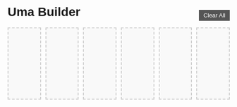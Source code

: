 <html lang="en">
<head>
  <meta charset="UTF-8">
  <title>Uma Builder</title>
  <style>
    body {
      font-family: Arial, sans-serif;
      margin: 20px;
    }
    .slots {
      display: flex;
      justify-content: center;
      gap: 10px;
      margin-bottom: 60px;
      position: relative;
    }
    .slot {
      width: 150px;
      min-height: 150px;
      border: 2px dashed #ccc;
      display: flex;
      flex-direction: column;
      align-items: center;
      justify-content: flex-start;
      padding: 5px;
      position: relative;
      background: #f9f9f9;
    }
    .slot img {
      width: 100%;
      cursor: pointer;
    }
    .skills {
      margin-top: 5px;
      width: 100%;
      display: flex;
      flex-direction: column;
      align-items: flex-start;
    }
    .skill {
      background: #e0e0e0;
      border-radius: 4px;
      padding: 2px 5px;
      margin: 2px 0;
      width: 100%;
      box-sizing: border-box;
    }
    .remove-btn {
      position: absolute;
      top: -20px;
      right: 0;
      background: red;
      color: white;
      border: none;
      padding: 2px 5px;
      cursor: pointer;
      display: none;
    }
    .slot.has-card .remove-btn {
      display: block;
    }
    .cards {
      display: grid;
      grid-template-columns: repeat(6, 1fr); /* 6 columns, equal width */
      gap: 10px;
    }
    .card {
      width: 100%; /* fill the grid column */
      border: 1px solid #ccc;
      padding: 5px;
      text-align: center;
      cursor: pointer;
      background: #fff;
      position: relative;
    }
    .card img {
      width: 100%;
    }
    .card.disabled {
      opacity: 0.5;
      pointer-events: none;
    }
    .clear-all {
      position: absolute;
      top: -40px;
      right: 0;
      background: #555;
      color: white;
      border: none;
      padding: 5px 10px;
      cursor: pointer;
    }
    /* type icon overlay */
    .type-icon {
      position: absolute;
      top: 5px;
      right: 5px;
      width: 30px;
      height: 30px;
      border-radius: 4px;
      overflow: hidden;
      background: white;
      border: 1px solid #ccc;
    }
    .type-icon img {
      width: 100%;
      height: 100%;
      object-fit: cover;
    }
    .slot .type-icon {
      top: 5px;
      right: 5px;
    }
  </style>
</head>
<body>
  <h1>Uma Builder</h1>
  <div class="slots">
    <button class="clear-all">Clear All</button>
    <div class="slot"><button class="remove-btn">X</button></div>
    <div class="slot"><button class="remove-btn">X</button></div>
    <div class="slot"><button class="remove-btn">X</button></div>
    <div class="slot"><button class="remove-btn">X</button></div>
    <div class="slot"><button class="remove-btn">X</button></div>
    <div class="slot"><button class="remove-btn">X</button></div>
  </div>

  <div class="cards" id="cards-container"></div>

  <script>
    const cardsData = Array.from({length: 10}, (_, i) => {
      const id = 10001 + i;
      const typeNum = String(Math.floor(Math.random() * 6)).padStart(2, "0"); // 00–05
      return {
        id: id,
        name: `Card ${id}`,
        image: `https://gametora.com/images/umamusume/supports/support_card_s_${id}.png`,
        skills: Array.from({length: Math.floor(Math.random() * 5) + 1}, (_, j) => `Skill ${j + 1}`),
        typeNum: typeNum,
        typeImage: `https://gametora.com/images/umamusume/icons/utx_ico_obtain_${typeNum}.png`
      };
    });

    const slots = document.querySelectorAll('.slot');
    const cardsContainer = document.getElementById('cards-container');
    const clearAllBtn = document.querySelector('.clear-all');

    function renderCards() {
      cardsContainer.innerHTML = '';
      cardsData.forEach(card => {
        const cardDiv = document.createElement('div');
        cardDiv.className = 'card';
        cardDiv.dataset.id = card.id;
        cardDiv.innerHTML = `
          <div class="type-icon"><img src="${card.typeImage}" alt="type"></div>
          <img src="${card.image}" alt="${card.name}">
          <div>${card.name}</div>
          <div class="skills">
            ${card.skills.map(skill => `<div class="skill">${skill}</div>`).join('')}
          </div>
        `;
        cardDiv.addEventListener('click', () => addToSlot(card));
        cardsContainer.appendChild(cardDiv);
      });
    }

    function addToSlot(card) {
      const availableSlot = Array.from(slots).find(slot => !slot.classList.contains('has-card'));
      if (!availableSlot) return;

      availableSlot.classList.add('has-card');
      availableSlot.innerHTML = `
        <button class="remove-btn">X</button>
        <div class="type-icon"><img src="${card.typeImage}" alt="type"></div>
        <img src="${card.image}" alt="${card.name}">
        <div class="skills">
          ${card.skills.map(skill => `<div class="skill">${skill}</div>`).join('')}
        </div>
      `;

      availableSlot.querySelector('.remove-btn').addEventListener('click', () => removeFromSlot(availableSlot, card.id));
      availableSlot.querySelector('img').addEventListener('click', () => removeFromSlot(availableSlot, card.id));

      document.querySelector(`.card[data-id="${card.id}"]`).classList.add('disabled');
    }

    function removeFromSlot(slot, cardId) {
      slot.classList.remove('has-card');
      slot.innerHTML = `<button class="remove-btn">X</button>`;
      document.querySelector(`.card[data-id="${cardId}"]`).classList.remove('disabled');
    }

    clearAllBtn.addEventListener('click', () => {
      slots.forEach(slot => {
        if (slot.classList.contains('has-card')) {
          const img = slot.querySelector('img');
          if (img) {
            const cardId = parseInt(img.src.match(/(\d+)\.png$/)[1]);
            document.querySelector(`.card[data-id="${cardId}"]`).classList.remove('disabled');
          }
          slot.classList.remove('has-card');
          slot.innerHTML = `<button class="remove-btn">X</button>`;
        }
      });
    });

    renderCards();
  </script>
</body>
</html>
